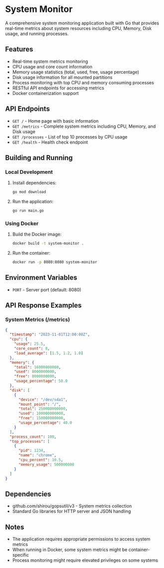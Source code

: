 # System Monitor

A comprehensive system monitoring application built with Go that provides real-time metrics about system resources including CPU, Memory, Disk usage, and running processes.

## Features

- Real-time system metrics monitoring
- CPU usage and core count information
- Memory usage statistics (total, used, free, usage percentage)
- Disk usage information for all mounted partitions
- Process monitoring with top CPU and memory consuming processes
- RESTful API endpoints for accessing metrics
- Docker containerization support

## API Endpoints

- `GET /` - Home page with basic information
- `GET /metrics` - Complete system metrics including CPU, Memory, and Disk usage
- `GET /processes` - List of top 10 processes by CPU usage
- `GET /health` - Health check endpoint

## Building and Running

### Local Development

1. Install dependencies:
   ```bash
   go mod download
   ```

2. Run the application:
   ```bash
   go run main.go
   ```

### Using Docker

1. Build the Docker image:
   ```bash
   docker build -t system-monitor .
   ```

2. Run the container:
   ```bash
   docker run -p 8080:8080 system-monitor
   ```

## Environment Variables

- `PORT` - Server port (default: 8080)

## API Response Examples

### System Metrics (/metrics)
```json
{
  "timestamp": "2023-11-01T12:00:00Z",
  "cpu": {
    "usage": 25.5,
    "core_count": 8,
    "load_average": [1.5, 1.2, 1.0]
  },
  "memory": {
    "total": 16000000000,
    "used": 8000000000,
    "free": 8000000000,
    "usage_percentage": 50.0
  },
  "disk": [
    {
      "device": "/dev/sda1",
      "mount_point": "/",
      "total": 250000000000,
      "used": 100000000000,
      "free": 150000000000,
      "usage_percentage": 40.0
    }
  ],
  "process_count": 100,
  "top_processes": [
    {
      "pid": 1234,
      "name": "chrome",
      "cpu_percent": 10.5,
      "memory_usage": 500000000
    }
  ]
}
```

## Dependencies

- github.com/shirou/gopsutil/v3 - System metrics collection
- Standard Go libraries for HTTP server and JSON handling

## Notes

- The application requires appropriate permissions to access system metrics
- When running in Docker, some system metrics might be container-specific
- Process monitoring might require elevated privileges on some systems
